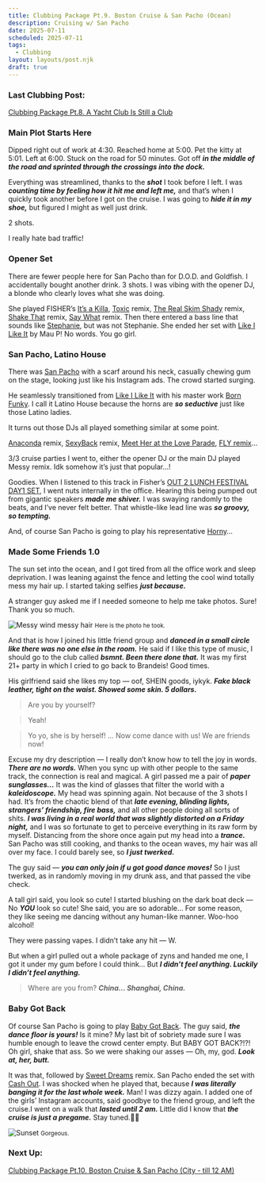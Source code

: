 ```yaml
---
title: Clubbing Package Pt.9. Boston Cruise & San Pacho (Ocean)
description: Cruising w/ San Pacho
date: 2025-07-11
scheduled: 2025-07-11
tags:
  - Clubbing
layout: layouts/post.njk
draft: true
---
```


<h3>Last Clubbing Post:</h3>
<a href="{{ '/posts/clubbingpackagept8/' | url }}">Clubbing Package Pt.8. A Yacht Club Is Still a Club</a>

<h3>Main Plot Starts Here</h3>

Dipped right out of work at 4:30. Reached home at 5:00. Pet the kitty at 5:01. Left at 6:00. Stuck on the road for 50 minutes. Got off ***in the middle of the road and sprinted through the crossings into the dock.***

Everything was streamlined, thanks to the ***shot*** I took before I left. I was ***counting time by feeling how it hit me and left me,*** and that’s when I quickly took another before I got on the cruise. I was going to ***hide it in my shoe,*** but figured I might as well just drink.

2 shots.

I really hate bad traffic!

<h3>Opener Set</h3>

There are fewer people here for San Pacho than for D.O.D. and Goldfish. I accidentally bought another drink. 3 shots. I was vibing with the opener DJ, a blonde who clearly loves what she was doing.

She played FISHER’s [It’s a Killa](https://open.spotify.com/track/2KjQ5zpQGCXgAPbwyPBVqx?si=877fa1212a1e423f), [Toxic](https://open.spotify.com/track/6I9VzXrHxO9rA9A5euc8Ak?si=aa9de4ed499f41b5) remix, [The Real Skim Shady](https://open.spotify.com/track/2WXUcFnJPPATncUkPYC54v?si=19ef760066a24cb4) remix, [Shake That](https://open.spotify.com/track/0fGh0trRN1xz3s41r7V5ce?si=71bd3524209547e6) remix, [Say What](https://open.spotify.com/track/2GwsSbo6IbNDVvcm9rtmal?si=dd3fb84377344ec0) remix. Then there entered a bass line that sounds like [Stephanie](https://open.spotify.com/track/3sh2q76qsc7yLkQNmHKfQf?si=90bdd9a8a72e4c49), but was not Stephanie. She ended her set with [Like I Like It](https://open.spotify.com/track/6vLKVWEuOCQAWEaHv2yknm?si=f7613048235d409c) by Mau P! No words. You go girl.

<h3>San Pacho, Latino House</h3>

There was [San Pacho](https://sanpachomusic.com) with a scarf around his neck, casually chewing gum on the stage, looking just like his Instagram ads. The crowd started surging.

He seamlessly transitioned from [Like I Like It](https://open.spotify.com/track/6vLKVWEuOCQAWEaHv2yknm?si=f7613048235d409c) with his master work [Born Funky](https://open.spotify.com/track/3NR678vn8CA4WtNfujey2W?si=d0f30d45ba514a57). I call it Latino House because the horns are ***so seductive*** just like those Latino ladies.

It turns out those DJs all played something similar at some point.

[Anaconda](https://open.spotify.com/track/794F99D5BQHS5ZGRXAs7I5?si=5e07e16641fc4547) remix, [SexyBack](https://open.spotify.com/track/0O45fw2L5vsWpdsOdXwNAR?si=092d29f04c8a4234) remix, [Meet Her at the Love Parade](https://open.spotify.com/track/3z5fPVImx59TSttFEDZbFJ?si=9dd87e6aba7149ba), [FLY remix](https://open.spotify.com/track/40TX6kbIsqFfUggyMR3zUW?si=9677ff287a8a4d83)...

3/3 cruise parties I went to, either the opener DJ or the main DJ played Messy remix. Idk somehow it’s just that popular…!

Goodies. When I listened to this track in Fisher’s [OUT 2 LUNCH FESTIVAL DAY1 SET](https://youtu.be/vf53F3U_-Ik?si=NWqf-pySbk6xc6pr&t=602), I went nuts internally in the office. Hearing this being pumped out from gigantic speakers ***made me shiver.*** I was swaying randomly to the beats, and I’ve never felt better. That whistle-like lead line was ***so groovy, so tempting.***

And, of course San Pacho is going to play his representative [Horny](https://open.spotify.com/track/04GYAnoZJajIurWLcjTMIF?si=06489bd54f7d4c5f)…

<h3>Made Some Friends 1.0</h3>

The sun set into the ocean, and I got tired from all the office work and sleep deprivation. I was leaning against the fence and letting the cool wind totally mess my hair up. I started taking selfies ***just because.***

A stranger guy asked me if I needed someone to help me take photos. Sure! Thank you so much.

![Messy wind messy hair](/img/blog5.0/stranger_me.jpg)
<small>Here is the photo he took.</small>

And that is how I joined his little friend group and ***danced in a small circle like there was no one else in the room.*** He said if I like this type of music, I should go to the club called ***bsmnt. Been there done that.*** It was my first 21+ party in which I cried to go back to Brandeis! Good times.

His girlfriend said she likes my top — oof, SHEIN goods, iykyk. ***Fake black leather, tight on the waist. Showed some skin. 5 dollars.***

>Are you by yourself?

>Yeah!

>Yo yo, she is by herself! … Now come dance with us! We are friends now!

Excuse my dry description — I really don’t know how to tell the joy in words. ***There are no words.*** When you sync up with other people to the same track, the connection is real and magical. A girl passed me a pair of ***paper sunglasses…*** It was the kind of glasses that filter the world with a ***kaleidoscope.*** My head was spinning again. Not because of the 3 shots I had. It’s from the chaotic blend of that ***late evening, blinding lights, strangers’ friendship, fire bass,*** and all other people doing all sorts of shits. ***I was living in a real world that was slightly distorted on a Friday night,*** and I was so fortunate to get to perceive everything in its raw form by myself. Distancing from the shore once again put my head into a ***trance.*** San Pacho was still cooking, and thanks to the ocean waves, my hair was all over my face. I could barely see, so ***I just twerked.***

The guy said — ***you can only join if u got good dance moves!*** So I just twerked, as in randomly moving in my drunk ass, and that passed the vibe check.

A tall girl said, you look so cute! I started blushing on the dark boat deck —  No ***YOU*** look so cute! She said, you are so adorable… For some reason, they like seeing me dancing without any human-like manner. Woo-hoo alcohol!

They were passing vapes. I didn’t take any hit — W.

But when a girl pulled out a whole package of zyns and handed me one, I got it under my gum before I could think… But ***I didn’t feel anything. Luckily I didn’t feel anything.***

>Where are you from? ***China… Shanghai, China.***

<h3>Baby Got Back</h3>

Of course San Pacho is going to play [Baby Got Back](https://open.spotify.com/track/2DC888t0oMQlVOyda1QNn9?si=269a616459134519). The guy said, ***the dance floor is yours!*** Is it mine? My last bit of sobriety made sure I was humble enough to leave the crowd center empty. But BABY GOT BACK?!?! Oh girl, shake that ass. So we were shaking our asses — Oh, my, god. ***Look at, her, butt.***

It was that, followed by [Sweet Dreams](https://open.spotify.com/track/1TfqLAPs4K3s2rJMoCokcS?si=69f8abacee0e495c) remix. San Pacho ended the set with [Cash Out](https://open.spotify.com/track/7qHSfKzilTsXJuuWcjX1vZ?si=766d95d207974966). I was shocked when he played that, because ***I was literally banging it for the last whole week.*** Man! I was dizzy again. I added one of the girls’ Instagram accounts, said goodbye to the friend group, and left the cruise.I went on a walk that ***lasted until 2 am.*** Little did I know that ***the cruise is just a pregame.*** Stay tuned.😮‍💨

![Sunset](/img/blog5.0/sun_set.jpeg)
<small>Gorgeous.</small>

<h3>Next Up:</h3>
<a href="{{ '/posts/clubbingpackagept10/' | url }}">Clubbing Package Pt.10. Boston Cruise & San Pacho (City - till 12 AM)</a>

